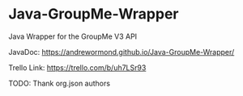 # Java-GroupMe-Wrapper
Java Wrapper for the GroupMe V3 API

JavaDoc: https://andrewormond.github.io/Java-GroupMe-Wrapper/

Trello Link: https://trello.com/b/uh7LSr93

TODO: Thank org.json authors
